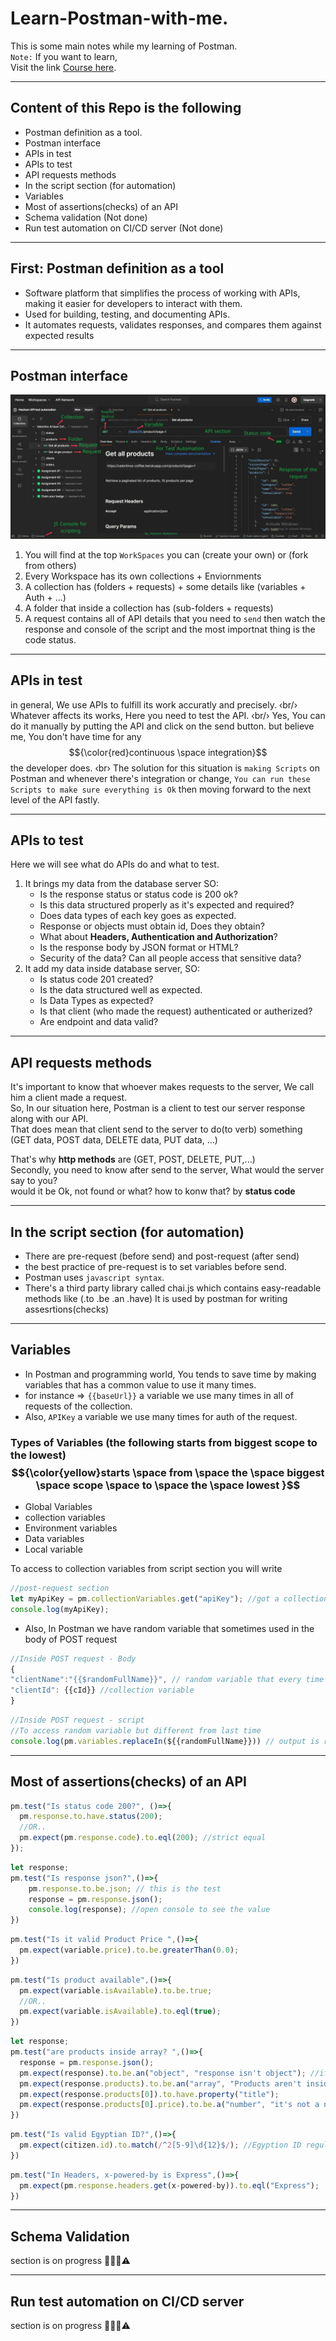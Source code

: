 # Learn-Postman-with-me.
This is some main notes while my learning of Postman. <br/>
`Note:` If you want to learn, <br/>
Visit the link
<a href="https://www.youtube.com/watch?v=zp5Jh2FIpF0">Course here</a>.

---
## Content of this Repo is the following
- Postman definition as a tool.
- Postman interface
- APIs in test
- APIs to test
- API requests methods
- In the script section (for automation)
- Variables
- Most of assertions(checks) of an API
- Schema validation (Not done)
- Run test automation on CI/CD server (Not done)

---
## First: Postman definition as a tool
- Software platform that simplifies the process of working with APIs, making it easier for developers to interact with them.
- Used for building, testing, and documenting APIs.
- It automates requests, validates responses, and compares them against expected results

---
## Postman interface

![interface](interface.jpg)


1. You will find at the top `WorkSpaces` you can (create your own) or (fork from others)  
2. Every Workspace has its own collections + Enviornments 
3. A collection has (folders + requests) + some details like (variables + Auth + ...)
4. A folder that inside a collection has (sub-folders + requests)
5. A request contains all of API details that you need to `send` then watch the response and console of the script and the most importnat thing is  the code status.

---
## APIs in test
in general, We use APIs to fulfill its work accuratly and precisely. ‹br/› Whatever affects its works, Here you need to test the API. ‹br/› Yes, You can do it manually by putting the API and click on the send button.
but believe me, You don't have time for any $${\color{red}continuous \space integration}$$ the developer does. 
 ‹br› 
The solution for this situation is `making Scripts` on Postman and whenever there's integration or change, `You can run these Scripts to make sure everything is Ok` then moving forward to the next level of the API fastly.

---
## APIs to test
Here we will see what do APIs do and what to test.
1. It brings my data from the database server SO:
   - Is the response status or status code is 200 ok?
   - Is this data structured properly as it's expected and required?
   - Does data types of each key goes as expected.
   - Response or objects must obtain id, Does they obtain?
   - What about <b>Headers, Authentication and Authorization</b>?
   - Is the response body by JSON format or HTML?
   - Security of the data? Can all people access that sensitive data?
2. It add my data inside database server, SO:
   - Is status code 201 created?
   - Is the data structured well as expected.
   - Is Data Types as expected?
   - Is that client (who made the request) authenticated or autherized?
   - Are endpoint and data valid?
---

## API requests methods

It's important to know that whoever makes requests to the server, We call him a client made a request. <br/> 
So, In our situation here, Postman is a client to test our server response along with our API.<br/>
That does mean that client send to the server to do(to verb) something (GET data, POST data, DELETE data, PUT data, ...) <br/>

That's why <b>http methods</b> are (GET, POST, DELETE, PUT,...)<br/>
Secondly, you need to know after send to the server, What would the server say to you?<br/>
would it be Ok, not found or what? how to konw that? by <b>status code</b>

---
## In the script section (for automation)
- There are pre-request (before send) and post-request (after send)
- the best practice of pre-request is to set variables before send.
- Postman uses `javascript syntax`.
- There's a third party library called chai.js which contains easy-readable methods like (.to .be  .an .have)
It is used by postman for writing assesrtions(checks)
---
## Variables
- In Postman and programming world, You tends to save time by making variables that has a common value to use it many times.
- for instance => `{{baseUrl}}` a variable we use many times in all of requests of the collection.
- Also, `APIKey` a variable we use many times for auth of the request.
### Types of Variables (the following starts from biggest scope to the lowest) $${\color{yellow}starts \space from \space the \space biggest \space scope \space to \space the \space lowest }$$
 - Global Variables
 - collection variables
 - Environment variables
 - Data variables
 - Local variable
 
 To access to collection variables from script section you will write
  ```javascript
  //post-request section
  let myApiKey = pm.collectionVariables.get("apiKey"); //got a collection variable value
  console.log(myApiKey);
  ```
- Also, In Postman we have random variable that sometimes used in the body of POST request
```javascript
//Inside POST request - Body
{
"clientName":"{{$randomFullName}}", // random variable that every time used will change
"clientId": {{cId}} //collection variable
}
```
```javascript
//Inside POST request - script
//To access random variable but different from last time
console.log(pm.variables.replaceIn(${{randomFullName}})) // output is random name
```
---
## Most of assertions(checks) of an API
```javascript
pm.test("Is status code 200?", ()=>{
  pm.response.to.have.status(200);
  //OR..
  pm.expect(pm.response.code).to.eql(200); //strict equal
});
```
```javascript
let response;
pm.test("Is response json?",()=>{
    pm.response.to.be.json; // this is the test
    response = pm.response.json();
    console.log(response); //open console to see the value
})
```
```javascript
pm.test("Is it valid Product Price ",()=>{
  pm.expect(variable.price).to.be.greaterThan(0.0);
})
```
```javascript
pm.test("Is product available",()=>{
  pm.expect(variable.isAvailable).to.be.true;
  //OR..
  pm.expect(variable.isAvailable).to.eql(true);
})
```
```javascript
let response;
pm.test("are products inside array? ",()=>{
  response = pm.response.json();
  pm.expect(response).to.be.an("object", "response isn't object"); //if err you will find response isn't object
  pm.expect(response.products).to.be.an("array", "Products aren't inside array"); //if err You will find=> Products aren't inside array
  pm.expect(response.products[0]).to.have.property("title");
  pm.expect(response.products[0].price).to.be.a("number", "it's not a number");
})
```
```javascript
pm.test("Is valid Egyptian ID?",()=>{
  pm.expect(citizen.id).to.match(/^2[5-9]\d{12}$/); //Egyption ID regular expression
})
```
```javascript
pm.test("In Headers, x-powered-by is Express",()=>{
  pm.expect(pm.response.headers.get(x-powered-by)).to.eql("Express");
})
```
---
## Schema Validation
section is on progress 👷🏾‍♂️⚠️

---
## Run test automation on CI/CD server
section is on progress 👷🏾‍♂️⚠️
